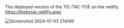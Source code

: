 The deployed version of the TIC-TAC-TOE on the netlify.
https://thetictac.netlify.app/

![Screenshot 2024-01-03 214140](https://github.com/cryptor2/tic-tac-toe/assets/59764653/1468e582-093a-4433-aaf7-8fbdecf694af)
